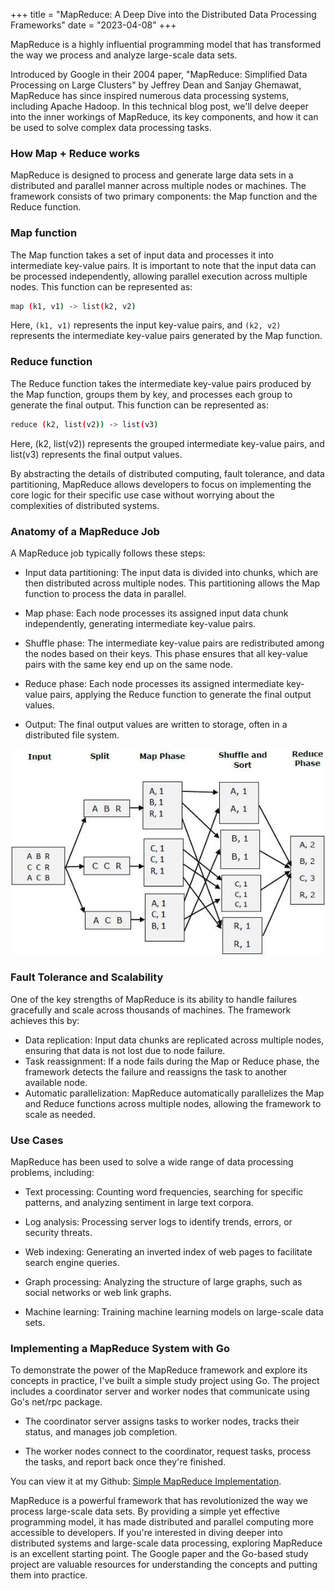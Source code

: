 +++
title = "MapReduce: A Deep Dive into the Distributed Data Processing Frameworks"
date = "2023-04-08"
+++

MapReduce is a highly influential programming model that has transformed the way we process and analyze large-scale data sets. 
<!--more-->
Introduced by Google in their 2004 paper, "MapReduce: Simplified Data Processing on Large Clusters" by Jeffrey Dean and Sanjay Ghemawat, MapReduce has since inspired numerous data processing systems, including Apache Hadoop. In this technical blog post, we'll delve deeper into the inner workings of MapReduce, its key components, and how it can be used to solve complex data processing tasks.

### How Map + Reduce works

MapReduce is designed to process and generate large data sets in a distributed and parallel manner across multiple nodes or machines. The framework consists of two primary components: the Map function and the Reduce function.

### Map function

The Map function takes a set of input data and processes it into intermediate key-value pairs. It is important to note that the input data can be processed independently, allowing parallel execution across multiple nodes. This function can be represented as:

```bash
map (k1, v1) -> list(k2, v2)
```

Here, `(k1, v1)` represents the input key-value pairs, and `(k2, v2)` represents the intermediate key-value pairs generated by the Map function.

### Reduce function

The Reduce function takes the intermediate key-value pairs produced by the Map function, groups them by key, and processes each group to generate the final output. This function can be represented as:

```bash
reduce (k2, list(v2)) -> list(v3)
```

Here, (k2, list(v2)) represents the grouped intermediate key-value pairs, and list(v3) represents the final output values.

By abstracting the details of distributed computing, fault tolerance, and data partitioning, MapReduce allows developers to focus on implementing the core logic for their specific use case without worrying about the complexities of distributed systems.

### Anatomy of a MapReduce Job 

A MapReduce job typically follows these steps:

- Input data partitioning: The input data is divided into chunks, which are then distributed across multiple nodes. This partitioning allows the Map function to process the data in parallel.

- Map phase: Each node processes its assigned input data chunk independently, generating intermediate key-value pairs.

- Shuffle phase: The intermediate key-value pairs are redistributed among the nodes based on their keys. This phase ensures that all key-value pairs with the same key end up on the same node.

- Reduce phase: Each node processes its assigned intermediate key-value pairs, applying the Reduce function to generate the final output values.

- Output: The final output values are written to storage, often in a distributed file system.

![MapReduce diagram](mapreduce_work.jpg "MapReduce Diagram")

### Fault Tolerance and Scalability

One of the key strengths of MapReduce is its ability to handle failures gracefully and scale across thousands of machines. The framework achieves this by:

- Data replication: Input data chunks are replicated across multiple nodes, ensuring that data is not lost due to node failure.
- Task reassignment: If a node fails during the Map or Reduce phase, the framework detects the failure and reassigns the task to another available node.
- Automatic parallelization: MapReduce automatically parallelizes the Map and Reduce functions across multiple nodes, allowing the framework to scale as needed.

### Use Cases

MapReduce has been used to solve a wide range of data processing problems, including:

- Text processing: Counting word frequencies, searching for specific patterns, and analyzing sentiment in large text corpora.

- Log analysis: Processing server logs to identify trends, errors, or security threats.

- Web indexing: Generating an inverted index of web pages to facilitate search engine queries.

- Graph processing: Analyzing the structure of large graphs, such as social networks or web link graphs.

- Machine learning: Training machine learning models on large-scale data sets.

### Implementing a MapReduce System with Go

To demonstrate the power of the MapReduce framework and explore its concepts in practice, I've built a simple study project using Go. The project includes a coordinator server and worker nodes that communicate using Go's net/rpc package.

- The coordinator server assigns tasks to worker nodes, tracks their status, and manages job completion.

- The worker nodes connect to the coordinator, request tasks, process the tasks, and report back once they're finished.

You can view it at my Github: [Simple MapReduce Implementation](https://github.com/Massakera/distributed-systems-labs/tree/main/MapReduce).

MapReduce is a powerful framework that has revolutionized the way we process large-scale data sets. By providing a simple yet effective programming model, it has made distributed and parallel computing more accessible to developers. If you're interested in diving deeper into distributed systems and large-scale data processing, exploring MapReduce is an excellent starting point. The Google paper and the Go-based study project are valuable resources for understanding the concepts and putting them into practice.

